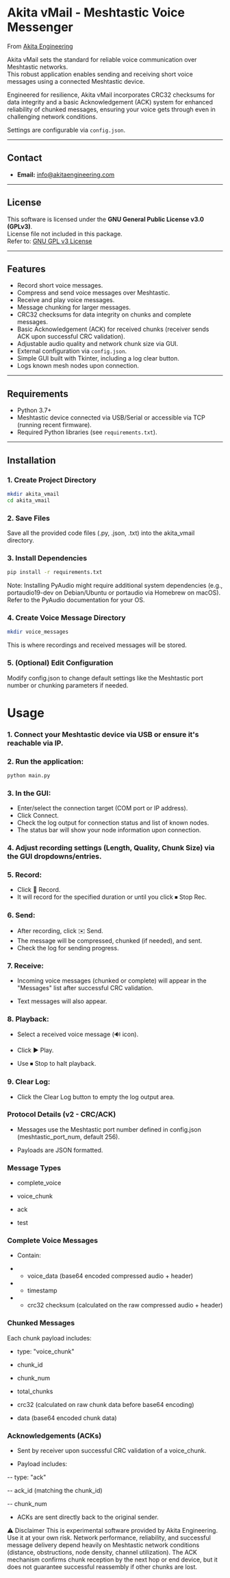 # Akita vMail - Meshtastic Voice Messenger

From [Akita Engineering](https://www.akitaengineering.com)

Akita vMail sets the standard for reliable voice communication over Meshtastic networks.  
This robust application enables sending and receiving short voice messages using a connected Meshtastic device.
  
Engineered for resilience, Akita vMail incorporates CRC32 checksums for data integrity and a basic Acknowledgement (ACK) system for enhanced reliability of chunked messages, ensuring your voice gets through even in challenging network conditions.  

Settings are configurable via `config.json`.

---

## Contact

- **Email:** info@akitaengineering.com

---

## License

This software is licensed under the **GNU General Public License v3.0 (GPLv3)**.  
License file not included in this package.  
Refer to: [GNU GPL v3 License](https://www.gnu.org/licenses/gpl-3.0.en.html)

---

## Features

- Record short voice messages.
- Compress and send voice messages over Meshtastic.
- Receive and play voice messages.
- Message chunking for larger messages.
- CRC32 checksums for data integrity on chunks and complete messages.
- Basic Acknowledgement (ACK) for received chunks (receiver sends ACK upon successful CRC validation).
- Adjustable audio quality and network chunk size via GUI.
- External configuration via `config.json`.
- Simple GUI built with Tkinter, including a log clear button.
- Logs known mesh nodes upon connection.

---

## Requirements

- Python 3.7+
- Meshtastic device connected via USB/Serial or accessible via TCP (running recent firmware).
- Required Python libraries (see `requirements.txt`).

---

## Installation

### 1. Create Project Directory
```bash
mkdir akita_vmail
cd akita_vmail
```
### 2. Save Files
Save all the provided code files (.py, .json, .txt) into the akita_vmail directory.

### 3. Install Dependencies
```bash
pip install -r requirements.txt
```
Note: Installing PyAudio might require additional system dependencies (e.g., portaudio19-dev on Debian/Ubuntu or portaudio via Homebrew on macOS).
Refer to the PyAudio documentation for your OS.

### 4. Create Voice Message Directory
```bash
mkdir voice_messages
```
This is where recordings and received messages will be stored.

### 5. (Optional) Edit Configuration
Modify config.json to change default settings like the Meshtastic port number or chunking parameters if needed.

# Usage
### 1. Connect your Meshtastic device via USB or ensure it's reachable via IP.

### 2. Run the application:
```bash
python main.py
```
### 3. In the GUI:

- Enter/select the connection target (COM port or IP address).
- Click Connect.
- Check the log output for connection status and list of known nodes.
- The status bar will show your node information upon connection.

### 4. Adjust recording settings (Length, Quality, Chunk Size) via the GUI dropdowns/entries.

### 5. Record:

- Click 🎤 Record.
- It will record for the specified duration or until you click ⏹ Stop Rec.

### 6. Send:

- After recording, click ✉️ Send.
- The message will be compressed, chunked (if needed), and sent.
- Check the log for sending progress.

### 7. Receive:

- Incoming voice messages (chunked or complete) will appear in the "Messages" list after successful CRC validation.

- Text messages will also appear.

### 8. Playback:

- Select a received voice message (🔊 icon).

- Click ▶ Play.

- Use ⏹ Stop to halt playback.

### 9. Clear Log:

- Click the Clear Log button to empty the log output area.

### Protocol Details (v2 - CRC/ACK)
- Messages use the Meshtastic port number defined in config.json (meshtastic_port_num, default 256).

- Payloads are JSON formatted.

### Message Types
- complete_voice

- voice_chunk

- ack

- test

### Complete Voice Messages
- Contain:

- - voice_data (base64 encoded compressed audio + header)

- - timestamp

- - crc32 checksum (calculated on the raw compressed audio + header)

### Chunked Messages
Each chunk payload includes:

- type: "voice_chunk"

- chunk_id

- chunk_num

- total_chunks

- crc32 (calculated on raw chunk data before base64 encoding)

- data (base64 encoded chunk data)

### Acknowledgements (ACKs)
- Sent by receiver upon successful CRC validation of a voice_chunk.

- Payload includes:

-- type: "ack"

-- ack_id (matching the chunk_id)

-- chunk_num

- ACKs are sent directly back to the original sender.

⚠️ Disclaimer
This is experimental software provided by Akita Engineering. Use it at your own risk.
Network performance, reliability, and successful message delivery depend heavily on Meshtastic network conditions (distance, obstructions, node density, channel utilization).
The ACK mechanism confirms chunk reception by the next hop or end device, but it does not guarantee successful reassembly if other chunks are lost.


